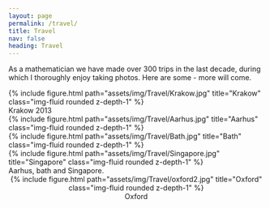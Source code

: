 ```yaml
---
layout: page
permalink: /travel/
title: Travel
nav: false
heading: Travel
---
```

  
As a mathematician we have made over 300 trips in the last decade, during which I thoroughly enjoy taking photos. Here are some - more will come.  
 
<div class="row">
    <div class="col-sm mt-3 mt-md-0">
        {% include figure.html path="assets/img/Travel/Krakow.jpg" title="Krakow" class="img-fluid rounded z-depth-1" %}
    </div>
</div>
<div class="caption">
    Krakow 2013
</div>

<div class="row">
    <div class="col-sm mt-3 mt-md-0">
        {% include figure.html path="assets/img/Travel/Aarhus.jpg" title="Aarhus" class="img-fluid rounded z-depth-1" %}
    </div>
    <div class="col-sm mt-3 mt-md-0">
        {% include figure.html path="assets/img/Travel/Bath.jpg" title="Bath" class="img-fluid rounded z-depth-1" %}
    </div>
    <div class="col-sm mt-3 mt-md-0">
        {% include figure.html path="assets/img/Travel/Singapore.jpg" title="Singapore" class="img-fluid rounded z-depth-1" %}
    </div>
</div>
<div class="caption">
Aarhus, bath and Singapore. 
</div>


<center>
<div class="row">
    <div class="col-sm mt-3 mt-md-0">
        {% include figure.html path="assets/img/Travel/oxford2.jpg" title="Oxford" class="img-fluid rounded z-depth-1" %}
    </div>
</div>
<div class="caption">
Oxford
</div>
</center>

